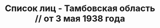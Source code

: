 ---
title: Список лиц - Тамбовская область // от 3 мая 1938 года
description: РГАСПИ, ф.17, т.8, оп.171, дело 416, лист 250
images:
- /disk/pictures/v08/17-171-416-250.jpg
- /disk/pictures/v08/17-171-416-251.jpg
- /disk/pictures/v08/17-171-416-252.jpg
- /disk/pictures/v08/17-171-416-253.jpg
- /disk/pictures/v08/17-171-416-254.jpg
- /disk/pictures/v08/17-171-416-255.jpg
---